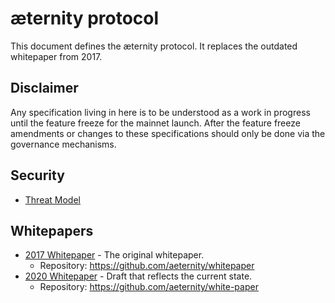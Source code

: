 # æternity protocol

This document defines the æternity protocol. It replaces the outdated whitepaper from 2017.

## Disclaimer

Any specification living in here is to be understood as a work in progress until
the feature freeze for the mainnet launch. After the feature freeze amendments
or changes to these specifications should only be done via the governance
mechanisms.

## Security

- [Threat Model](https://github.com/aeternity/aetmodel/blob/master/ThreatModel.md)

## Whitepapers

- [2017 Whitepaper](https://blockchainlab.com/pdf/%91ternity-blockchain-whitepaper.pdf) - The original whitepaper.
    - Repository: https://github.com/aeternity/whitepaper
- [2020 Whitepaper](https://github.com/keypair/white-paper/blob/master/aeternity-whitepaper.pdf) - Draft that reflects the current state.
    - Repository: https://github.com/aeternity/white-paper
